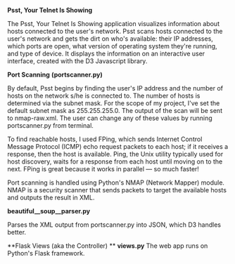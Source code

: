 **Psst, Your Telnet Is Showing**

The Psst, Your Telnet Is Showing application visualizes information about hosts connected to the user's network. Psst scans hosts connected to the user's network and gets the dirt on who's available: their IP addresses, which ports are open, what version of operating system they're running, and type of device. It displays the information on an interactive user interface, created with the D3 Javascript library.

**Port Scanning**
**(portscanner.py)**

By default, Psst begins by finding the user's IP address and the number of hosts on the network s/he is connected to. The number of hosts is determined via the subnet mask. For the scope of my project, I've set the default subnet mask as 255.255.255.0. The output of the scan will be sent to nmap-raw.xml. The user can change any of these values by running portscanner.py from terminal. 

To find reachable hosts, I used FPing,  which sends Internet Control Message Protocol (ICMP) echo request packets to each host; if it receives a response, then the host is available. Ping, the Unix utility typically used for host discovery, waits for a response from each host until moving on to the next. FPing is great because it works in parallel — so much faster! 

Port scanning is handled using Python's NMAP (Network Mapper) module. NMAP is a security scanner that sends packets to target the available hosts and outputs the result in XML. 

**beautiful__soup__parser.py**

Parses the XML output from portscanner.py into JSON, which D3 handles better.

**Flask Views (aka the Controller) **
**views.py**
The web app runs on Python's Flask framework. 

 
